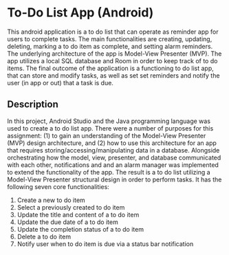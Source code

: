 # To-Do List App (Android)
This android application is a to do list that can operate as reminder app for users to complete tasks. The main functionalities are creating, updating, deleting, marking a to do item as complete, and setting alarm reminders. The underlying architecture of the app is Model-View Presenter (MVP). The app utilizes a local SQL database and Room in order to keep track of to do items. The final outcome of the application is a functioning to do list app, that can store and modify tasks, as well as set set reminders and notify the user (in app or out) that a task is due.

## Description
In this project, Android Studio and the Java programming language was used to create a to do list app. There were a number of purposes for this assignment: (1) to gain an understanding of the Model-View Presenter (MVP) design architecture, and (2) how to use this architecture for an app that requires storing/accessing/manipulating data in a database. Alongside orchestrating how the model, view, presenter, and database communicated with each other, notifications and and an alarm manager was implemented to extend the functionality of the app. The result is a to do list utilizing a Model-View Presenter structural design in order to perform tasks. It has the following seven core functionalities:
1) Create a new to do item
2) Select a previously created to do item
3) Update the title and content of a to do item
4) Update the due date of a to do item
5) Update the completion status of a to do item
6) Delete a to do item
7) Notify user when to do item is due via a status bar
notification
